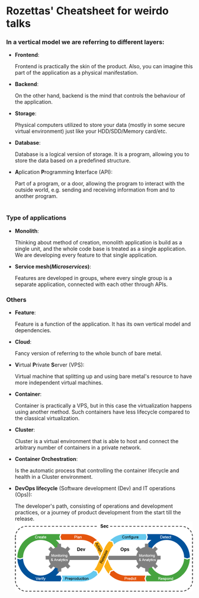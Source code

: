 # Rozettas' Cheatsheet for weirdo talks

### In a vertical model we are referring to different layers:

* **Frontend**:

  Frontend is practically the skin of the product. Also, you can imagine this part of the application as a physical manifestation.


* **Backend**:

  On the other hand, backend is the mind that controls the behaviour of the application.


* **Storage**:

  Physical computers utilized to store your data (mostly in some secure virtual environment) just like your HDD/SDD/Memory card/etc.


* **Database**:

  Database is a logical version of storage. It is a program, allowing you to store the data based on a predefined structure.


* **A**plication **P**rogramming **I**nterface (API):

  Part of a program, or a door, allowing the program to interact with the outside world, e.g. sending and receiving information from and to another program.</br></br>

### Type of applications

* **Monolith**:

  Thinking about method of creation, monolith application is build as a single unit, and the whole code base is treated as a single application. We are developing every feature to that single application.


* **Service mesh(*Microservices*)**:

  Features are developed in groups, where every single group is a separate application, connected with each other through APIs.

### Others

* **Feature**:

  Feature is a function of the application. It has its own vertical model and dependencies.


* **Cloud**:

  Fancy version of referring to the whole bunch of bare metal.


* **V**irtual **P**rivate **S**erver (VPS):

  Virtual machine that splitting up and using bare metal's resource to have more independent virtual machines.


* **Container**:

  Container is practically a VPS, but in this case the virtualization happens using another method. Such containers have less lifecycle compared to the classical virtualization.


* **Cluster**:

  Cluster is a virtual environment that is able to host and connect the arbitrary number of containers in a private network.


* **Container Orchestration**:

  Is the automatic process  that controlling the container lifecycle and health in a Cluster environment.
  

* **DevOps lifecycle** (Software development (Dev) and IT operations (Ops)):

  The developer's path, consisting of operations and development practices, or a journey of product development from the start till the release.
![](./devsecops.png)
  
